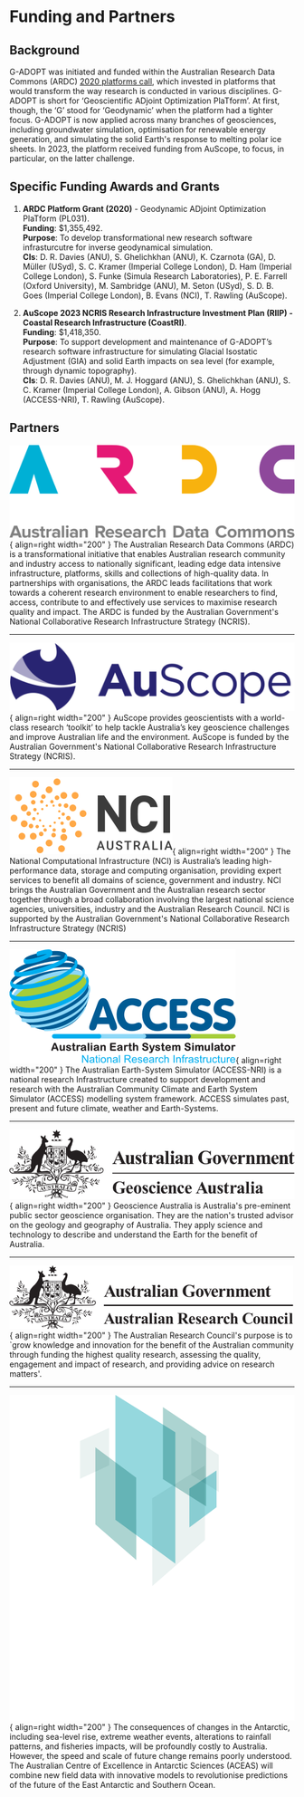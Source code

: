 # Funding and Partners

## Background
G-ADOPT was initiated and funded within the Australian Research Data Commons (ARDC) [2020 platforms call](https://doi.org/10.47486/PL031), which invested in platforms that would transform the way research is conducted in various disciplines. G-ADOPT is short for ‘Geoscientific ADjoint Optimization PlaTform’. At first, though, the ‘G’ stood for ‘Geodynamic’ when the platform had a tighter focus. G-ADOPT is now applied across many branches of geosciences, including groundwater simulation, optimisation for renewable energy generation, and simulating the solid Earth's response to melting polar ice sheets. In 2023, the platform received funding from AuScope, to focus, in particular, on the latter challenge.

## Specific Funding Awards and Grants

1. **ARDC Platform Grant (2020)** - Geodynamic ADjoint Optimization PlaTform (PL031).  
**Funding**: $1,355,492.  
**Purpose**: To develop transformational new research software infrasturcutre for inverse geodynamical simulation.  
**CIs**: D. R. Davies (ANU), S. Ghelichkhan (ANU), K. Czarnota (GA), D. Müller (USyd), S. C. Kramer (Imperial College London), D. Ham (Imperial College London), S. Funke (Simula Research Laboratories), P. E. Farrell (Oxford University), M. Sambridge (ANU), M. Seton (USyd), S. D. B. Goes (Imperial College London), B. Evans (NCI), T. Rawling (AuScope).  

2. **AuScope 2023 NCRIS Research Infrastructure Investment Plan (RIIP) - Coastal Research Infrastructure (CoastRI)**.  
**Funding**: $1,418,350.  
**Purpose**: To support development and maintenance of G-ADOPT’s research software infrastructure for simulating Glacial Isostatic Adjustment (GIA) and solid Earth impacts on sea level (for example, through dynamic topography).  
**CIs**: D. R. Davies (ANU), M. J. Hoggard (ANU), S. Ghelichkhan (ANU), S. C. Kramer (Imperial College London), A. Gibson (ANU), A. Hogg (ACCESS-NRI),  T. Rawling (AuScope). 

## Partners
![ARDC logo](images/ardc_logo.svg "ARDC logo"){ align=right width="200" }
The Australian Research Data Commons (ARDC) is a transformational initiative that enables Australian research community and industry access to nationally significant, leading edge data intensive infrastructure, platforms, skills and collections of high-quality data. In partnerships with organisations, the ARDC leads facilitations that work towards a coherent research environment to enable researchers to find, access, contribute to and effectively use services to maximise research quality and impact. The ARDC is funded by the Australian Government's National Collaborative Research Infrastructure Strategy (NCRIS).

---

![AuScope Logo](images/auscope_logo.png "AuScope logo"){ align=right width="200" }
AuScope provides geoscientists with a world-class research ‘toolkit’ to help tackle Australia’s key geoscience challenges and improve Australian life and the environment. AuScope is funded by the Australian Government's National Collaborative Research Infrastructure Strategy (NCRIS).

---

![NCI logo](images/nci_logo.svg "NCI logo"){ align=right width="200" }
The National Computational Infrastructure (NCI) is Australia’s leading high-performance data, storage and computing organisation, providing expert services to benefit all domains of science, government and industry. NCI brings the Australian Government and the Australian research sector together through a broad collaboration involving the largest national science agencies, universities, industry and the Australian Research Council. NCI is supported by the Australian Government's National Collaborative Research Infrastructure Strategy (NCRIS)

---

![ACCESS-NRI logo](images/access_nri_logo.svg "ACCESS NRI logo"){ align=right width="200" }
The Australian Earth-System Simulator (ACCESS-NRI) is a national research Infrastructure created to support development and research with the Australian Community Climate and Earth System Simulator (ACCESS) modelling system framework. ACCESS simulates past, present and future climate, weather and Earth-Systems.

---

![Geosciences Australia logo](images/ga_logo.svg "Geosciences Australia logo"){ align=right width="200" }
Geoscience Australia is Australia's pre-eminent public sector geoscience organisation. They are the nation's trusted advisor on the geology and geography of Australia. They apply science and technology to describe and understand the Earth for the benefit of Australia.

---

![Australian Research Council logo](images/arc_logo.svg "Australian Research Council logo"){ align=right width="200" }
The Australian Research Council's purpose is to `grow knowledge and innovation for the benefit of the Australian community through funding the highest quality research, assessing the quality, engagement and impact of research, and providing advice on research matters'.

---

![ACEAS logo](images/aceas_logo.png "ACEAS logo"){ align=right width="200" }
The consequences of changes in the Antarctic, including sea-level rise, extreme weather events, alterations to rainfall patterns, and fisheries impacts, will be profoundly costly to Australia. However, the speed and scale of future change remains poorly understood. The Australian Centre of Excellence in Antarctic Sciences (ACEAS) will combine new field data with innovative models to revolutionise predictions of the future of the East Antarctic and Southern Ocean.

